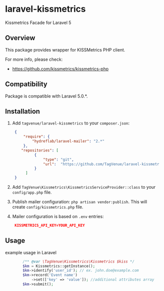 # laravel-kissmetrics
Kissmetrics Facade for Laravel 5

## Overview
This package provides wrapper for KISSMetrics PHP client.

For more info, please check:
- https://github.com/kissmetrics/kissmetrics-php

## Compatibility
Package is compatible with Laravel 5.0.*.

## Installation

1. Add `tagvenue/laravel-kissmetrics` to your `composer.json`:

   ```json
    {
        "require": {
            "hydreflab/laravel-mailer": "2.*"
        },
       "repositories": [
             {
                 "type": "git",
                 "url":  "https://github.com/TagVenue/laravel-kissmetrics.git"
             }
         ]
    }
   ```


2. Add `TagVenue\Kissmetrics\KissmetricsServiceProvider::class` to your `config/app.php` file.
3. Publish mailer configuration: `php artisan vendor:publish`. This will create `config/kissmetrics.php` file.
4. Mailer configuration is based on `.env` entries:

   ```json
    KISSMETRICS_API_KEY=YOUR_API_KEY
   ```


## Usage

example usage in Laravel
```php
        /** @var \TagVenue\Kissmetrics\Kissmetrics $kiss */
        $km = Kissmetrics::getInstance();
        $km->identify('user_id'); // ex. john.doe@example.com
        $km->record('Event name')
            ->set(['key' => 'value']); //additional attributes array
        $km->submit();
```